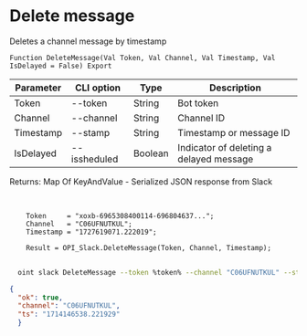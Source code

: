 ﻿---
sidebar_position: 4
---

# Delete message
 Deletes a channel message by timestamp



`Function DeleteMessage(Val Token, Val Channel, Val Timestamp, Val IsDelayed = False) Export`

  | Parameter | CLI option | Type | Description |
  |-|-|-|-|
  | Token | --token | String | Bot token |
  | Channel | --channel | String | Channel ID |
  | Timestamp | --stamp | String | Timestamp or message ID |
  | IsDelayed | --issheduled | Boolean | Indicator of deleting a delayed message |

  
  Returns:  Map Of KeyAndValue - Serialized JSON response from Slack

<br/>




```bsl title="Code example"
    Token     = "xoxb-6965308400114-696804637...";
    Channel   = "C06UFNUTKUL";
    Timestamp = "1727619071.222019";

    Result = OPI_Slack.DeleteMessage(Token, Channel, Timestamp);
```



```sh title="CLI command example"
    
  oint slack DeleteMessage --token %token% --channel "C06UFNUTKUL" --stamp "1714146538.221929" --issheduled %issheduled%

```

```json title="Result"
{
  "ok": true,
  "channel": "C06UFNUTKUL",
  "ts": "1714146538.221929"
  }
```
